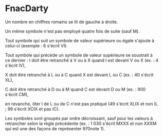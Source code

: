 # FnacDarty

Un nombre en chiffres romains se lit de gauche à droite.


Un même symbole n'est pas employé quatre fois de suite (sauf M).


Tout symbole qui suit un symbole de valeur supérieure ou égale s'ajoute à celui-ci (exemple : 6 s'écrit VI).


Tout symbole qui précède un symbole de valeur supérieure se soustrait à ce dernier :
I doit être retranché à V ou à X quand I est devant V ou X (ex. : 4 s'écrit IV),


X doit être retranché à L ou à C quand X est devant L ou C (ex. : 40 s'écrit XL),


C doit être retranché à D ou à M quand C est devant D ou M (ex. : 900 s'écrit CM),


en revanche, ôter I de L ou de C n'est pas pratiqué (49 s'écrit XLIX et non IL ; 99 s'écrit XCIX et pas IC).


Les symboles sont groupés par ordre décroissant, sauf pour les valeurs à retrancher selon la règle précédente (ex. : 1 030 s'écrit MXXX et non XXXM qui est une des façons de représenter 970note 1).

